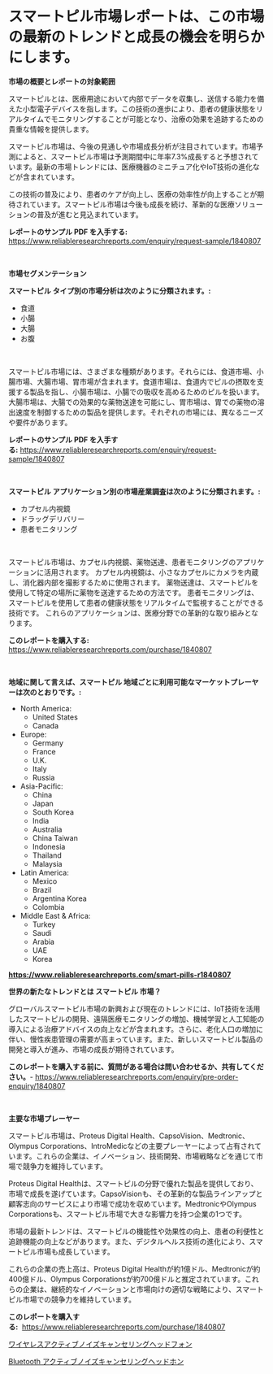 <p><h1>スマートピル市場レポートは、この市場の最新のトレンドと成長の機会を明らかにします。</h1></p><p><strong>市場の概要とレポートの対象範囲</strong></p>
<p><p>スマートピルとは、医療用途において内部でデータを収集し、送信する能力を備えた小型電子デバイスを指します。この技術の進歩により、患者の健康状態をリアルタイムでモニタリングすることが可能となり、治療の効果を追跡するための貴重な情報を提供します。</p><p>スマートピル市場は、今後の見通しや市場成長分析が注目されています。市場予測によると、スマートピル市場は予測期間中に年率7.3%成長すると予想されています。最新の市場トレンドには、医療機器のミニチュア化やIoT技術の進化などが含まれています。</p><p>この技術の普及により、患者のケアが向上し、医療の効率性が向上することが期待されています。スマートピル市場は今後も成長を続け、革新的な医療ソリューションの普及が進むと見込まれています。</p></p>
<p><strong>レポートのサンプル PDF を入手する:</strong> <a href="https://www.reliableresearchreports.com/enquiry/request-sample/1840807">https://www.reliableresearchreports.com/enquiry/request-sample/1840807</a></p>
<p>&nbsp;</p>
<p><strong>市場セグメンテーション</strong></p>
<p><strong>スマートピル タイプ別の市場分析は次のように分類されます。:</strong></p>
<p><ul><li>食道</li><li>小腸</li><li>大腸</li><li>お腹</li></ul></p>
<p>&nbsp;</p>
<p><p>スマートピル市場には、さまざまな種類があります。それらには、食道市場、小腸市場、大腸市場、胃市場が含まれます。食道市場は、食道内でピルの摂取を支援する製品を指し、小腸市場は、小腸での吸収を高めるためのピルを扱います。大腸市場は、大腸での効果的な薬物送達を可能にし、胃市場は、胃での薬物の溶出速度を制御するための製品を提供します。それぞれの市場には、異なるニーズや要件があります。</p></p>
<p><strong>レポートのサンプル PDF を入手する:</strong>&nbsp;<a href="https://www.reliableresearchreports.com/enquiry/request-sample/1840807">https://www.reliableresearchreports.com/enquiry/request-sample/1840807</a></p>
<p>&nbsp;</p>
<p><strong> スマートピル アプリケーション別の市場産業調査は次のように分類されます。:</strong></p>
<p><ul><li>カプセル内視鏡</li><li>ドラッグデリバリー</li><li>患者モニタリング</li></ul></p>
<p>&nbsp;</p>
<p><p>スマートピル市場は、カプセル内視鏡、薬物送達、患者モニタリングのアプリケーションに活用されます。 カプセル内視鏡は、小さなカプセルにカメラを内蔵し、消化器内部を撮影するために使用されます。 薬物送達は、スマートピルを使用して特定の場所に薬物を送達するための方法です。 患者モニタリングは、スマートピルを使用して患者の健康状態をリアルタイムで監視することができる技術です。 これらのアプリケーションは、医療分野での革新的な取り組みとなります。</p></p>
<p><strong>このレポートを購入する:</strong>&nbsp; <a href="https://www.reliableresearchreports.com/purchase/1840807">https://www.reliableresearchreports.com/purchase/1840807</a></p>
<p>&nbsp;</p>
<p><strong>地域に関して言えば、スマートピル 地域ごとに利用可能なマーケットプレーヤーは次のとおりです。:</strong></p>
<p><ul>
    <li>
        North America:
        <ul>
            <li>United States</li>
            <li>Canada</li>
        </ul>
    </li>
    <li>
        Europe:
        <ul>
            <li>Germany</li>
            <li>France</li>
            <li>U.K.</li>
            <li>Italy</li>
            <li>Russia</li>
        </ul>
    </li>
    <li>
        Asia-Pacific:
        <ul>
            <li>China</li>
            <li>Japan</li>
            <li>South Korea</li>
            <li>India</li>
            <li>Australia</li>
            <li>China Taiwan</li>
            <li>Indonesia</li>
            <li>Thailand</li>
            <li>Malaysia</li>
        </ul>
    </li>
    <li>
        Latin America:
        <ul>
            <li>Mexico</li>
            <li>Brazil</li>
            <li>Argentina Korea</li>
            <li>Colombia</li>
        </ul>
    </li>
    <li>
        Middle East & Africa:
        <ul>
            <li>Turkey</li>
            <li>Saudi</li>
            <li>Arabia</li>
            <li>UAE</li>
            <li>Korea</li>
        </ul>
    </li>
    </ul></p>
<p><strong><a href="https://www.reliableresearchreports.com/smart-pills-r1840807">https://www.reliableresearchreports.com/smart-pills-r1840807</a></strong>&nbsp;</p>
<p><strong>世界の新たなトレンドとは スマートピル 市場？</strong></p>
<p><p>グローバルスマートピル市場の新興および現在のトレンドには、IoT技術を活用したスマートピルの開発、遠隔医療モニタリングの増加、機械学習と人工知能の導入による治療アドバイスの向上などが含まれます。さらに、老化人口の増加に伴い、慢性疾患管理の需要が高まっています。また、新しいスマートピル製品の開発と導入が進み、市場の成長が期待されています。</p></p>
<p><strong>このレポートを購入する前に、質問がある場合は問い合わせるか、共有してください。</strong>- <a href="https://www.reliableresearchreports.com/enquiry/pre-order-enquiry/1840807">https://www.reliableresearchreports.com/enquiry/pre-order-enquiry/1840807</a></p>
<p>&nbsp;</p>
<p><strong>主要な市場プレーヤー</strong></p>
<p><p>スマートピル市場は、Proteus Digital Health、CapsoVision、Medtronic、Olympus Corporations、IntroMedicなどの主要プレーヤーによって占有されています。これらの企業は、イノベーション、技術開発、市場戦略などを通じて市場で競争力を維持しています。</p><p>Proteus Digital Healthは、スマートピルの分野で優れた製品を提供しており、市場で成長を遂げています。CapsoVisionも、その革新的な製品ラインアップと顧客志向のサービスにより市場で成功を収めています。MedtronicやOlympus Corporationsも、スマートピル市場で大きな影響力を持つ企業の1つです。</p><p>市場の最新トレンドは、スマートピルの機能性や効果性の向上、患者の利便性と追跡機能の向上などがあります。また、デジタルヘルス技術の進化により、スマートピル市場も成長しています。</p><p>これらの企業の売上高は、Proteus Digital Healthが約1億ドル、Medtronicが約400億ドル、Olympus Corporationsが約700億ドルと推定されています。これらの企業は、継続的なイノベーションと市場向けの適切な戦略により、スマートピル市場での競争力を維持しています。</p></p>
<p><strong>このレポートを購入する:</strong>&nbsp;&nbsp;<a href="https://www.reliableresearchreports.com/purchase/1840807">https://www.reliableresearchreports.com/purchase/1840807</a></p>
<p><p><a href="https://github.com/marbadji/Market-Research-Report-List-1/blob/main/901027925231.md">ワイヤレスアクティブノイズキャンセリングヘッドフォン</a></p><p><a href="https://github.com/KaydenJohns1964/Market-Research-Report-List-1/blob/main/325190925232.md">Bluetooth アクティブノイズキャンセリングヘッドホン</a></p></p>